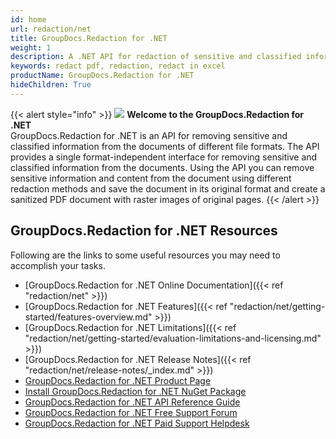 ```yaml
---
id: home
url: redaction/net
title: GroupDocs.Redaction for .NET
weight: 1
description: A .NET API for redaction of sensitive and classified information from the documents. You can redact in adobe pdf, redact in excel or in many of different file formats using c#
keywords: redact pdf, redaction, redact in excel
productName: GroupDocs.Redaction for .NET
hideChildren: True
---
```

{{< alert style="info" >}}
![](/redaction/net/images/home.png) **Welcome to the GroupDocs.Redaction for .NET**  
GroupDocs.Redaction for .NET is an API for removing sensitive and classified information from the documents of different file formats. The API provides a single format-independent interface for removing sensitive and classified information from the documents. Using the API you can remove sensitive information and content from the document using different redaction methods and save the document in its original format and create a sanitized PDF document with raster images of original pages. 
{{< /alert >}}

## GroupDocs.Redaction for .NET Resources
Following are the links to some useful resources you may need to accomplish your tasks.
*   [GroupDocs.Redaction for .NET Online Documentation]({{< ref "redaction/net" >}})
*   [GroupDocs.Redaction for .NET Features]({{< ref "redaction/net/getting-started/features-overview.md" >}})
*   [GroupDocs.Redaction for .NET Limitations]({{< ref "redaction/net/getting-started/evaluation-limitations-and-licensing.md" >}})
*   [GroupDocs.Redaction for .NET Release Notes]({{< ref "redaction/net/release-notes/_index.md" >}})
*   [GroupDocs.Redaction for .NET Product Page](https://products.groupdocs.com/redaction/net)
*   [Install GroupDocs.Redaction for .NET NuGet Package](https://www.nuget.org/packages/GroupDocs.Redaction/)
*   [GroupDocs.Redaction for .NET API Reference Guide](https://apireference.groupdocs.com/net/redaction)
*   [GroupDocs.Redaction for .NET Free Support Forum](https://forum.groupdocs.com/c/redaction)
*   [GroupDocs.Redaction for .NET Paid Support Helpdesk](https://helpdesk.groupdocs.com/)
